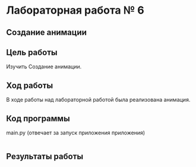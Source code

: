 # Лабораторная работа № 6

## Создание анимации

## Цель работы 
Изучить Создание анимации.

## Ход работы
В ходе работы над лабораторной работой была реализована анимация.

## Код программы
main.py (отвечает за запуск приложения приложения)
```python

```


## Результаты работы

![]()
![]()
![]()
